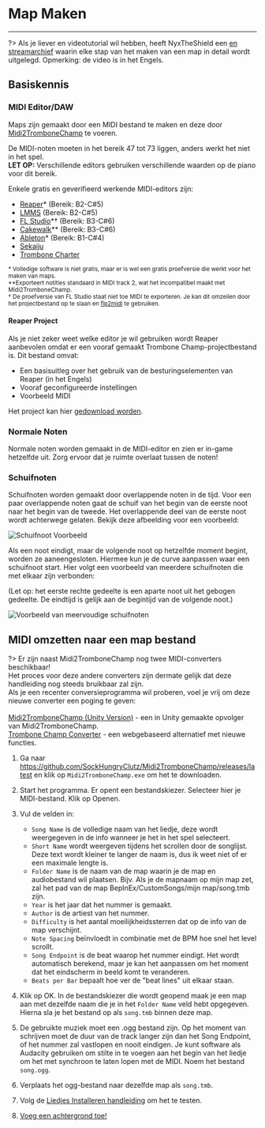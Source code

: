 # Map Maken
---

?> Als je liever en videotutorial wil hebben, heeft NyxTheShield een [en streamarchief](https://www.youtube.com/watch?v=ig27SlJveGs) waarin elke stap van het maken van een map in detail wordt uitgelegd. Opmerking: de video is in het Engels.

## Basiskennis
### MIDI Editor/DAW
Maps zijn gemaakt door een MIDI bestand te maken en deze door [Midi2TromboneChamp](#converting-midi-to-map-file) te voeren.

De MIDI-noten moeten in het bereik 47 tot 73 liggen, anders werkt het niet in het spel. <br>**LET OP:** Verschillende editors gebruiken verschillende waarden op de piano voor dit bereik.

Enkele gratis en geverifieerd werkende MIDI-editors zijn:
- [Reaper](https://www.reaper.fm/download.php)* (Bereik: B2-C#5)
- [LMMS](https://lmms.io/download#windows) (Bereik: B2-C#5)
- [FL Studio](https://www.image-line.com/fl-studio-download/)*† (Bereik: B3-C#6)
- [Cakewalk](https://www.bandlab.com/products/cakewalk)** (Bereik: B3-C#6)
- [Ableton](https://www.ableton.com/en/trial/)* (Bereik: B1-C#4)
- [Sekaiju](http://openmidiproject.osdn.jp/Sekaiju_en.html)
- [Trombone Charter](https://github.com/towai/TromboneCharter/releases/latest)

<sub>* Volledige software is niet gratis, maar er is wel een gratis proefversie die werkt voor het maken van maps.</sub><br> <sub>**Exporteert notities standaard in MIDI track 2, wat het incompatibel maakt met Midi2TromboneChamp.</sub><br> <sub>† De proefversie van FL Studio staat niet toe MIDI te exporteren. Je kan dit omzeilen door het projectbestand op te slaan en <a href="https://github.com/Kaydax/flp2midi/releases/latest">flp2midi</a> te gebruiken.</p>

<h4 spaces-before="0">
  Reaper Project
</h4>

<p spaces-before="0">
  Als je niet zeker weet welke editor je wil gebruiken wordt Reaper aanbevolen omdat er een vooraf gemaakt Trombone Champ-projectbestand is. Dit bestand omvat:
</p>

<ul>
  <li>
    Een basisuitleg over het gebruik van de besturingselementen van Reaper (in het Engels)
  </li>
  <li>
    Vooraf geconfigureerde instellingen
  </li>
  <li>
    Voorbeeld MIDI
  </li>
</ul>

<p spaces-before="0">
  Het project kan hier <a href="https://trombone.wiki/docs/files/REAPER_Trombone_Champ_Charting_Template.zip">gedownload worden</a>.
</p>

<h3 spaces-before="0">
  Normale Noten
</h3>

<p spaces-before="0">
  Normale noten worden gemaakt in de MIDI-editor en zien er in-game hetzelfde uit. Zorg ervoor dat je ruimte overlaat tussen de noten!
</p>

<h3 spaces-before="0">
  Schuifnoten
</h3>

<p spaces-before="0">
  Schuifnoten worden gemaakt door overlappende noten in de tijd. Voor een paar overlappende noten gaat de schuif van het begin van de eerste noot naar het begin van de tweede. Het overlappende deel van de eerste noot wordt achterwege gelaten. Bekijk deze afbeelding voor een voorbeeld:
</p>

<p spaces-before="0">
  <img src="../docs/files/slide1.png" alt="Schuifnoot Voorbeeld" />
</p>

<p spaces-before="0">
  Als een noot eindigt, maar de volgende noot op hetzelfde moment begint, worden ze aaneengesloten. Hiermee kun je de curve aanpassen waar een schuifnoot start. Hier volgt een voorbeeld van meerdere schuifnoten die met elkaar zijn verbonden:
</p>

<p spaces-before="0">
  (Let op: het eerste rechte gedeelte is een aparte noot uit het gebogen gedeelte. De eindtijd is gelijk aan de begintijd van de volgende noot.)
</p>

<p spaces-before="0">
  <img src="../docs/files/slide2.png" alt="Voorbeeld van meervoudige schuifnoten" />
</p>

<h2 spaces-before="0">
  MIDI omzetten naar een map bestand
</h2>

<p spaces-before="0">
  ?> Er zijn naast Midi2TromboneChamp nog twee MIDI-converters beschikbaar! <br>Het proces voor deze andere converters zijn dermate gelijk dat deze handleiding nog steeds bruikbaar zal zijn. <br>Als je een recenter conversieprogramma wil proberen, voel je vrij om deze nieuwe converter een poging te geven: <br><br><a href="https://nyxtheshield.github.io/Midi2TromboneChamp/">Midi2TromboneChamp (Unity Version)</a> - een in Unity gemaakte opvolger van Midi2TromboneChamp. <br><a href="https://rshieldsprojects.github.io/projects/tccc/">Trombone Champ Converter</a> - een webgebaseerd alternatief met nieuwe functies.
</p>

<ol start="1">
  <li>
    <p spaces-before="0">
      Ga naar <a href="https://github.com/SockHungryClutz/Midi2TromboneChamp/releases/latest" x-nc="1">https://github.com/SockHungryClutz/Midi2TromboneChamp/releases/latest</a> en klik op <code>Midi2TromboneChamp.exe</code> om het te downloaden.
    </p>
  </li>
  
  <li>
    <p spaces-before="0">
      Start het programma. Er opent een bestandskiezer. Selecteer hier je MIDI-bestand. Klik op Openen.
    </p>
  </li>
  
  <li>
    <p spaces-before="0">
      Vul de velden in:
    </p>
    <ul>
      <li>
        <code>Song Name</code> is de volledige naam van het liedje, deze wordt weergegeven in de info wanneer je het in het spel selecteert.
      </li>
      <li>
        <code>Short Name</code> wordt weergeven tijdens het scrollen door de songlijst. Deze text wordt kleiner te langer de naam is, dus ik weet niet of er een maximale lengte is.
      </li>
      <li>
        <code>Folder Name</code> is de naam van de map waarin je de map en audiobestand wil plaatsen. Bijv. Als je de mapnaam op mijn map zet, zal het pad van de map BepInEx/CustomSongs/mijn map/song.tmb zijn.
      </li>
      <li>
        <code>Year</code> is het jaar dat het nummer is gemaakt.
      </li>
      <li>
        <code>Author</code> is de artiest van het nummer.
      </li>
      <li>
        <code>Difficulty</code> is het aantal moeilijkheidssterren dat op de info van de map verschijnt.
      </li>
      <li>
        <code>Note Spacing</code> beïnvloedt in combinatie met de BPM hoe snel het level scrollt.
      </li>
      <li>
        <code>Song Endpoint</code> is de beat waarop het nummer eindigt. Het wordt automatisch berekend, maar je kan het aanpassen om het moment dat het eindscherm in beeld komt te veranderen.
      </li>
      <li>
        <code>Beats per Bar</code> bepaalt hoe ver de "beat lines" uit elkaar staan.
      </li>
    </ul>
  </li>
  
  <li>
    <p spaces-before="0">
      Klik op OK. In de bestandskiezer die wordt geopend maak je een map aan met dezelfde naam die je in het <code>Folder Name</code> veld hebt opgegeven. Hierna sla je het bestand op als <code>song.tmb</code> binnen deze map.
    </p>
  </li>
  
  <li>
    <p spaces-before="0">
      De gebruikte muziek moet een .ogg bestand zijn. Op het moment van schrijven moet de duur van de track langer zijn dan het Song Endpoint, of het nummer zal vastlopen en nooit eindigen. Je kunt software als Audacity gebruiken om stilte in te voegen aan het begin van het liedje om het met synchroon te laten lopen met de MIDI. Noem het bestand <code>song.ogg</code>.
    </p>
  </li>
  
  <li>
    <p spaces-before="0">
      Verplaats het ogg-bestand naar dezelfde map als <code>song.tmb</code>.
    </p>
  </li>
  
  <li>
    <p spaces-before="0">
      Volg de <a href="installing-songs">Liedjes Installeren handleiding</a> om het te testen.
    </p>
  </li>
  
  <li>
    <p spaces-before="0">
      <a href="chart-backgrounds">Voeg een achtergrond toe!</a>
    </p>
  </li>
</ol>
